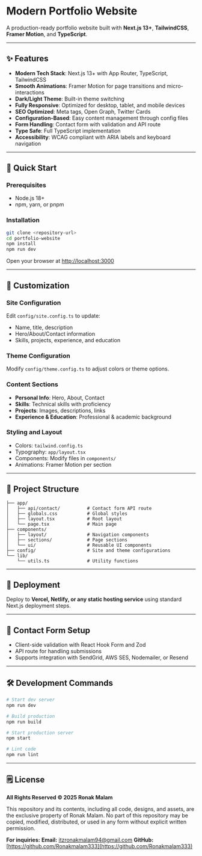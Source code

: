 # Modern Portfolio Website

A production-ready portfolio website built with **Next.js 13+**, **TailwindCSS**, **Framer Motion**, and **TypeScript**.

---

## ✨ Features

* **Modern Tech Stack**: Next.js 13+ with App Router, TypeScript, TailwindCSS
* **Smooth Animations**: Framer Motion for page transitions and micro-interactions
* **Dark/Light Theme**: Built-in theme switching
* **Fully Responsive**: Optimized for desktop, tablet, and mobile devices
* **SEO Optimized**: Meta tags, Open Graph, Twitter Cards
* **Configuration-Based**: Easy content management through config files
* **Form Handling**: Contact form with validation and API route
* **Type Safe**: Full TypeScript implementation
* **Accessibility**: WCAG compliant with ARIA labels and keyboard navigation

---

## 🚀 Quick Start

### Prerequisites

* Node.js 18+
* npm, yarn, or pnpm

### Installation

```bash
git clone <repository-url>
cd portfolio-website
npm install
npm run dev
```

Open your browser at [http://localhost:3000](http://localhost:3000)

---

## 🌚 Customization

### Site Configuration

Edit `config/site.config.ts` to update:

* Name, title, description
* Hero/About/Contact information
* Skills, projects, experience, and education

### Theme Configuration

Modify `config/theme.config.ts` to adjust colors or theme options.

### Content Sections

* **Personal Info**: Hero, About, Contact
* **Skills**: Technical skills with proficiency
* **Projects**: Images, descriptions, links
* **Experience & Education**: Professional & academic background

### Styling and Layout

* Colors: `tailwind.config.ts`
* Typography: `app/layout.tsx`
* Components: Modify files in `components/`
* Animations: Framer Motion per section

---

## 📁 Project Structure

```
├── app/
│   ├── api/contact/          # Contact form API route
│   ├── globals.css           # Global styles
│   ├── layout.tsx            # Root layout
│   └── page.tsx              # Main page
├── components/
│   ├── layout/               # Navigation components
│   ├── sections/             # Page sections
│   └── ui/                   # Reusable UI components
├── config/                   # Site and theme configurations
└── lib/
    └── utils.ts              # Utility functions
```

---

## 🚀 Deployment

Deploy to **Vercel, Netlify, or any static hosting service** using standard Next.js deployment steps.

---

## 📧 Contact Form Setup

* Client-side validation with React Hook Form and Zod
* API route for handling submissions
* Supports integration with SendGrid, AWS SES, Nodemailer, or Resend

---

## 🛠️ Development Commands

```bash
# Start dev server
npm run dev

# Build production
npm run build

# Start production server
npm start

# Lint code
npm run lint
```

---

## 🗒 License

**All Rights Reserved © 2025 Ronak Malam**

This repository and its contents, including all code, designs, and assets, are the exclusive property of Ronak Malam.
No part of this repository may be copied, modified, distributed, or used in any form without explicit written permission.

**For inquiries:**
**Email:** [itzronakmalam94@gmail.com](mailto:itzronakmalam94@gmail.com)
**GitHub:** [https://github.com/Ronakmalam333](https://github.com/Ronakmalam333)

